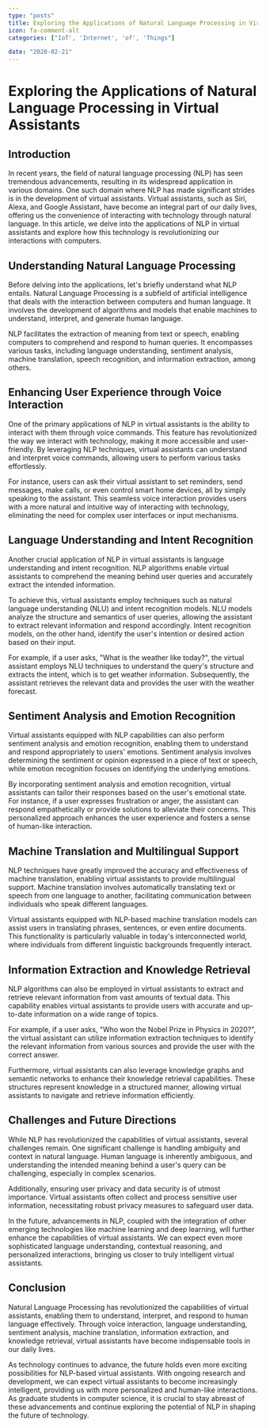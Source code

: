 ```yaml
---
type: "posts"
title: Exploring the Applications of Natural Language Processing in Virtual Assistants
icon: fa-comment-alt
categories: ["IoT', 'Internet', 'of', 'Things"]

date: "2020-02-21"
---
```




# Exploring the Applications of Natural Language Processing in Virtual Assistants

## Introduction

In recent years, the field of natural language processing (NLP) has seen tremendous advancements, resulting in its widespread application in various domains. One such domain where NLP has made significant strides is in the development of virtual assistants. Virtual assistants, such as Siri, Alexa, and Google Assistant, have become an integral part of our daily lives, offering us the convenience of interacting with technology through natural language. In this article, we delve into the applications of NLP in virtual assistants and explore how this technology is revolutionizing our interactions with computers.

## Understanding Natural Language Processing

Before delving into the applications, let's briefly understand what NLP entails. Natural Language Processing is a subfield of artificial intelligence that deals with the interaction between computers and human language. It involves the development of algorithms and models that enable machines to understand, interpret, and generate human language.

NLP facilitates the extraction of meaning from text or speech, enabling computers to comprehend and respond to human queries. It encompasses various tasks, including language understanding, sentiment analysis, machine translation, speech recognition, and information extraction, among others.

## Enhancing User Experience through Voice Interaction

One of the primary applications of NLP in virtual assistants is the ability to interact with them through voice commands. This feature has revolutionized the way we interact with technology, making it more accessible and user-friendly. By leveraging NLP techniques, virtual assistants can understand and interpret voice commands, allowing users to perform various tasks effortlessly.

For instance, users can ask their virtual assistant to set reminders, send messages, make calls, or even control smart home devices, all by simply speaking to the assistant. This seamless voice interaction provides users with a more natural and intuitive way of interacting with technology, eliminating the need for complex user interfaces or input mechanisms.

## Language Understanding and Intent Recognition

Another crucial application of NLP in virtual assistants is language understanding and intent recognition. NLP algorithms enable virtual assistants to comprehend the meaning behind user queries and accurately extract the intended information.

To achieve this, virtual assistants employ techniques such as natural language understanding (NLU) and intent recognition models. NLU models analyze the structure and semantics of user queries, allowing the assistant to extract relevant information and respond accordingly. Intent recognition models, on the other hand, identify the user's intention or desired action based on their input.

For example, if a user asks, "What is the weather like today?", the virtual assistant employs NLU techniques to understand the query's structure and extracts the intent, which is to get weather information. Subsequently, the assistant retrieves the relevant data and provides the user with the weather forecast.

## Sentiment Analysis and Emotion Recognition

Virtual assistants equipped with NLP capabilities can also perform sentiment analysis and emotion recognition, enabling them to understand and respond appropriately to users' emotions. Sentiment analysis involves determining the sentiment or opinion expressed in a piece of text or speech, while emotion recognition focuses on identifying the underlying emotions.

By incorporating sentiment analysis and emotion recognition, virtual assistants can tailor their responses based on the user's emotional state. For instance, if a user expresses frustration or anger, the assistant can respond empathetically or provide solutions to alleviate their concerns. This personalized approach enhances the user experience and fosters a sense of human-like interaction.

## Machine Translation and Multilingual Support

NLP techniques have greatly improved the accuracy and effectiveness of machine translation, enabling virtual assistants to provide multilingual support. Machine translation involves automatically translating text or speech from one language to another, facilitating communication between individuals who speak different languages.

Virtual assistants equipped with NLP-based machine translation models can assist users in translating phrases, sentences, or even entire documents. This functionality is particularly valuable in today's interconnected world, where individuals from different linguistic backgrounds frequently interact.

## Information Extraction and Knowledge Retrieval

NLP algorithms can also be employed in virtual assistants to extract and retrieve relevant information from vast amounts of textual data. This capability enables virtual assistants to provide users with accurate and up-to-date information on a wide range of topics.

For example, if a user asks, "Who won the Nobel Prize in Physics in 2020?", the virtual assistant can utilize information extraction techniques to identify the relevant information from various sources and provide the user with the correct answer.

Furthermore, virtual assistants can also leverage knowledge graphs and semantic networks to enhance their knowledge retrieval capabilities. These structures represent knowledge in a structured manner, allowing virtual assistants to navigate and retrieve information efficiently.

## Challenges and Future Directions

While NLP has revolutionized the capabilities of virtual assistants, several challenges remain. One significant challenge is handling ambiguity and context in natural language. Human language is inherently ambiguous, and understanding the intended meaning behind a user's query can be challenging, especially in complex scenarios.

Additionally, ensuring user privacy and data security is of utmost importance. Virtual assistants often collect and process sensitive user information, necessitating robust privacy measures to safeguard user data.

In the future, advancements in NLP, coupled with the integration of other emerging technologies like machine learning and deep learning, will further enhance the capabilities of virtual assistants. We can expect even more sophisticated language understanding, contextual reasoning, and personalized interactions, bringing us closer to truly intelligent virtual assistants.

## Conclusion

Natural Language Processing has revolutionized the capabilities of virtual assistants, enabling them to understand, interpret, and respond to human language effectively. Through voice interaction, language understanding, sentiment analysis, machine translation, information extraction, and knowledge retrieval, virtual assistants have become indispensable tools in our daily lives.

As technology continues to advance, the future holds even more exciting possibilities for NLP-based virtual assistants. With ongoing research and development, we can expect virtual assistants to become increasingly intelligent, providing us with more personalized and human-like interactions. As graduate students in computer science, it is crucial to stay abreast of these advancements and continue exploring the potential of NLP in shaping the future of technology.